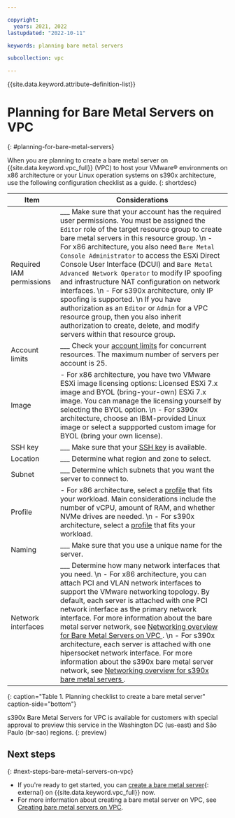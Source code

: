 ```yaml
---

copyright:
  years: 2021, 2022
lastupdated: "2022-10-11"

keywords: planning bare metal servers

subcollection: vpc

---
```


{{site.data.keyword.attribute-definition-list}}

# Planning for Bare Metal Servers on VPC
{: #planning-for-bare-metal-servers}

When you are planning to create a bare metal server on {{site.data.keyword.vpc_full}} (VPC) to host your VMware&reg; environments on x86 architecture or your Linux operation systems on s390x architecture, use the following configuration checklist as a guide.
{: shortdesc}

| Item | Considerations |
|----------|---------|
| Required IAM permissions | ___ Make sure that your account has the required user permissions. You must be assigned the `Editor` role of the target resource group to create bare metal servers in this resource group.  \n - For x86 architecture, you also need `Bare Metal Console Administrator` to access the ESXi Direct Console User Interface (DCUI) and `Bare Metal Advanced Network Operator` to modify IP spoofing and infrastructure NAT configuration on network interfaces.  \n - For s390x architecture, only IP spoofing is supported.  \n If you have authorization as an `Editor` or `Admin` for a VPC resource group, then you also inherit authorization to create, delete, and modify servers within that resource group. |
| Account limits | ___ Check your [account limits](/docs/vpc?topic=vpc-quotas#service-limits) for concurrent resources. The maximum number of servers per account is 25. |
| Image | - For x86 architecture, you have two VMware ESXi image licensing options: Licensed ESXi 7.x image and BYOL (bring-your-own) ESXi 7.x image. You can manage the licensing yourself by selecting the BYOL option.  \n - For s390x architecture, choose an IBM-provided Linux image or select a suppported custom image for BYOL (bring your own license). |
| SSH key | ___ Make sure that your [SSH key](/docs/vpc?topic=vpc-ssh-keys#ssh-keys) is available. |
| Location | ___ Determine what region and zone to select. |
| Subnet | ___ Determine which subnets that you want the server to connect to. |
| Profile | - For x86 architecture, select a [profile](/docs/vpc?topic=vpc-bare-metal-servers-profile) that fits your workload. Main considerations include the number of vCPU, amount of RAM, and whether NVMe drives are needed.  \n - For s390x architecture, select a [profile](/docs/vpc?topic=vpc-s390x-bare-metal-servers-profile) that fits your workload. |
| Naming | ___ Make sure that you use a unique name for the server. |
| Network interfaces | ___ Determine how many network interfaces that you need.  \n - For x86 architecture, you can attach PCI and VLAN network interfaces to support the VMware networking topology. By default, each server is attached with one PCI network interface as the primary network interface. For more information about the bare metal server network, see [Networking overview for Bare Metal Servers on VPC ](/docs/vpc?topic=vpc-bare-metal-servers-network).  \n - For s390x architecture, each server is attached with one hipersocket network interface. For more information about the s390x bare metal server network, see [Networking overview for s390x bare metal servers ](/docs/vpc?topic=vpc-s390x-bare-metal-servers-network). |
{: caption="Table 1. Planning checklist to create a bare metal server" caption-side="bottom"}
   
   s390x Bare Metal Servers for VPC is available for customers with special approval to preview this service in the Washington DC (us-east) and São Paulo (br-sao) regions. 
   {: preview} 

## Next steps
{: #next-steps-bare-metal-servers-on-vpc}

* If you're ready to get started, you can [create a bare metal server](/vpc-ext/provision/bm){: external} on {{site.data.keyword.vpc_full}} now.
* For more information about creating a bare metal server on VPC, see [Creating bare metal servers on VPC](/docs/vpc?topic=vpc-creating-bare-metal-servers).
